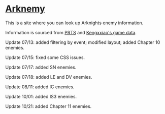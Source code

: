 # [Arknemy](https://arknemy.github.io/enemy/)
This is a site where you can look up Arknights enemy information.

Information is sourced from [PRTS](https://prts.wiki/w/%E9%A6%96%E9%A1%B5) and [Kengxxiao's game data](https://github.com/Kengxxiao/ArknightsGameData).



Update 07/13: added filtering by event; modified layout; added Chapter 10 enemies.

Update 07/15: fixed some CSS issues.

Update 07/17: added SN enemies.

Update 07/18: added LE and DV enemies.

Update 08/11: added IC enemies.

Update 10/01: added IS3 enemies.

Update 10/21: added Chapter 11 enemies.
